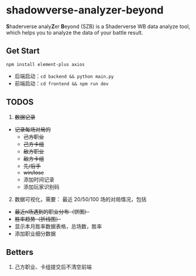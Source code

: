 # shadowverse-analyzer-beyond
**S**haderverse analy**Z**er **B**eyond (SZB) is a Shaderverse WB data analyze tool, which helps you to analyze the data of your battle result.

## Get Start
`npm install element-plus axios`

- 后端启动：`cd backend && python main.py`
- 前端启动：`cd frontend && npm run dev`

## TODOS
1. ~~数据记录~~
  - ~~记录每场对局的~~
    - ~~己方职业~~
    - ~~己方卡组~~
    - ~~敌方职业~~
    - ~~敌方卡组~~
    - ~~先/后手~~
    - ~~win/lose~~
    - 添加时间记录
    - 添加玩家识别码

2. 数据可视化，需要：
  最近 20/50/100 场的对局情况，包括
  - ~~最近n场遇到的职业分布（饼图）~~
  - ~~胜率趋势（折线图）~~
  - 显示本月胜率数据表格，总场数，胜率
  - 添加职业细分数据

## Betters
1. 己方职业、卡组提交后不清空前端